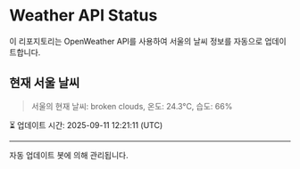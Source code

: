 
# Weather API Status

이 리포지토리는 OpenWeather API를 사용하여 서울의 날씨 정보를 자동으로 업데이트합니다.

## 현재 서울 날씨
> 서울의 현재 날씨: broken clouds, 온도: 24.3°C, 습도: 66%

⏳ 업데이트 시간: 2025-09-11 12:21:11 (UTC)

---
자동 업데이트 봇에 의해 관리됩니다.
